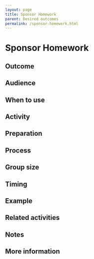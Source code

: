 ```yaml
---
layout: page
title: Sponsor Homework
parent: Desired outcomes
permalink: /sponsor-homework.html
---
```


# Sponsor Homework

## Outcome

## Audience

## When to use

## Activity

## Preparation

## Process

## Group size

## Timing

## Example

## Related activities

## Notes

## More information
